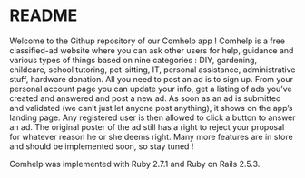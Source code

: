# README
Welcome to the Githup repository of our Comhelp app !
Comhelp is a free classified-ad website where you can ask other users for help, guidance and various types of things based on nine categories : DIY, gardening, childcare, school tutoring, pet-sitting, IT, personal assistance, administrative stuff, hardware donation.
All you need to post an ad is to sign up. From your personal account page you can update your info, get a listing of ads you’ve created and answered and post a new ad.
As soon as an ad is submitted and validated (we can’t just let anyone post anything), it shows on the app’s landing page. Any registered user is then allowed to click a button to answer an ad. The original poster of the ad still has a right to reject your proposal for whatever reason he or she deems right.
Many more features are in store and should be implemented soon, so stay tuned !

Comhelp was implemented with Ruby 2.7.1 and Ruby on Rails 2.5.3.
